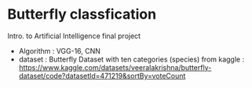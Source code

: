 # Butterfly classfication

Intro. to Artificial Intelligence final project


* Algorithm : VGG-16, CNN
* dataset : Butterfly Dataset with ten categories (species) from kaggle :
            https://www.kaggle.com/datasets/veeralakrishna/butterfly-dataset/code?datasetId=471219&sortBy=voteCount

